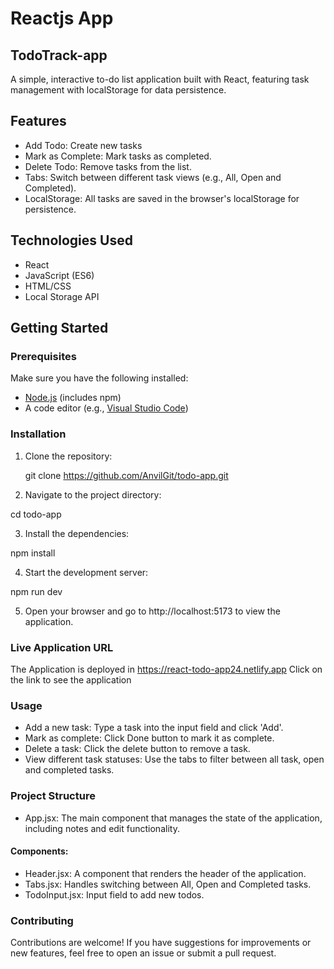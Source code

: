 # Reactjs App
## TodoTrack-app

A simple, interactive to-do list application built with React, featuring task management with localStorage for data persistence.

## Features

- Add Todo: Create new tasks
- Mark as Complete: Mark tasks as completed.
- Delete Todo: Remove tasks from the list.
- Tabs: Switch between different task views (e.g., All, Open and Completed).
- LocalStorage: All tasks are saved in the browser's localStorage for persistence.

## Technologies Used

- React
- JavaScript (ES6)
- HTML/CSS
- Local Storage API

## Getting Started

### Prerequisites

Make sure you have the following installed:

- [Node.js](https://nodejs.org/) (includes npm)
- A code editor (e.g., [Visual Studio Code](https://code.visualstudio.com/))

### Installation

1. Clone the repository:


   git clone https://github.com/AnvilGit/todo-app.git

2. Navigate to the project directory:

cd todo-app



3. Install the dependencies:

npm install



4. Start the development server:


npm run dev



5. Open your browser and go to http://localhost:5173 to view the application.

### Live Application URL

The Application is deployed in https://react-todo-app24.netlify.app
Click on the link to see the application

### Usage
- Add a new task: Type a task into the input field and click 'Add'.
- Mark as complete: Click Done button to mark it as complete.
- Delete a task: Click the delete button to remove a task.
- View different task statuses: Use the tabs to filter between all task, open and completed tasks.


### Project Structure
- App.jsx: The main component that manages the state of the application, including notes and edit functionality.
#### Components:
- Header.jsx: A component that renders the header of the application.
- Tabs.jsx: Handles switching between All, Open and Completed tasks.
- TodoInput.jsx: Input field to add new todos.

### Contributing
Contributions are welcome! If you have suggestions for improvements or new features, feel free to open an issue or submit a pull request.


